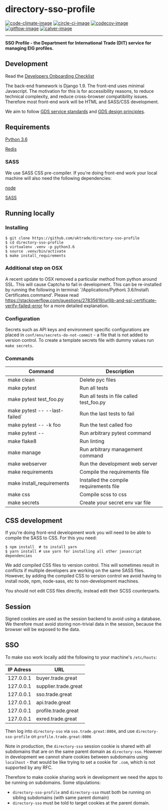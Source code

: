 # directory-sso-profile

[![code-climate-image]][code-climate]
[![circle-ci-image]][circle-ci]
[![codecov-image]][codecov]
[![gitflow-image]][gitflow]
[![calver-image]][calver]

---

**SSO Profile - the Department for International Trade (DIT) service for managing EIG profiles.**


## Development

Read the [Developers Onboarding Checklist](https://uktrade.atlassian.net/wiki/spaces/ED/pages/32243946/Developers+onboarding+checklist)

The back-end framework is Django 1.9. The front-end uses minimal Javascript. The motivation for this is for accessibility reasons, to reduce technical complexity, and reduce cross-browser compatibility issues. Therefore most front-end work will be HTML and SASS/CSS development.

We aim to follow [GDS service standards](https://www.gov.uk/service-manual/service-standard) and [GDS design principles](https://www.gov.uk/design-principles).

## Requirements
[Python 3.6](https://www.python.org/downloads/release/python-366/)

[Redis]( https://redis.io/)

### SASS
We use SASS CSS pre-compiler. If you're doing front-end work your local machine will also need the following dependencies:

[node](https://nodejs.org/en/download/)

[SASS](http://sass-lang.com/)

## Running locally

### Installing
    $ git clone https://github.com/uktrade/directory-sso-profile
    $ cd directory-sso-profile
    $ virtualenv .venv -p python3.6
    $ source .venv/bin/activate
    $ make install_requirements

### Additional step on OSX

A recent update to OSX removed a particular method from python around SSL. This will cause Captcha to fail in development. This can be re-installed by running the following in terminal: '/Applications/Python\ 3.6/Install\ Certificates.command'. Please read https://stackoverflow.com/questions/27835619/urllib-and-ssl-certificate-verify-failed-error for a more detailed explanation.

### Configuration

Secrets such as API keys and environment specific configurations are placed in `conf/env/secrets-do-not-commit` - a file that is not added to version control. To create a template secrets file with dummy values run `make secrets`.

### Commands

| Command                       | Description |
| ----------------------------- | ------------|
| make clean                    | Delete pyc files |
| make pytest                   | Run all tests |
| make pytest test_foo.py       | Run all tests in file called test_foo.py |
| make pytest -- --last-failed` | Run the last tests to fail |
| make pytest -- -k foo         | Run the test called foo |
| make pytest -- <foo>          | Run arbitrary pytest command |
| make flake8                   | Run linting |
| make manage <foo>             | Run arbitrary management command |
| make webserver                | Run the development web server |
| make requirements             | Compile the requirements file |
| make install_requirements     | Installed the compile requirements file |
| make css                      | Compile scss to css |
| make secrets                  | Create your secret env var file |

## CSS development

If you're doing front-end development work you will need to be able to compile the SASS to CSS. For this you need:

    $ npm install  # to install yarn
    $ yarn install # use yarn for installing all other javascript dependencies

We add compiled CSS files to version control. This will sometimes result in conflicts if multiple developers are working on the same SASS files. However, by adding the compiled CSS to version control we avoid having to install node, npm, node-sass, etc to non-development machines.

You should not edit CSS files directly, instead edit their SCSS counterparts.

## Session

Signed cookies are used as the session backend to avoid using a database. We therefore must avoid storing non-trivial data in the session, because the browser will be exposed to the data.

## SSO
To make sso work locally add the following to your machine's `/etc/hosts`:

| IP Adress | URL                  |
| --------  | -------------------- |
| 127.0.0.1 | buyer.trade.great    |
| 127.0.0.1 | supplier.trade.great |
| 127.0.0.1 | sso.trade.great      |
| 127.0.0.1 | api.trade.great      |
| 127.0.0.1 | profile.trade.great  |
| 127.0.0.1 | exred.trade.great    |

Then log into `directory-sso` via `sso.trade.great:8004`, and use `directory-sso-profile` on `profile.trade.great:8006`

Note in production, the `directory-sso` session cookie is shared with all subdomains that are on the same parent domain as `directory-sso`. However in development we cannot share cookies between subdomains using `localhost` - that would be like trying to set a cookie for `.com`, which is not supported by any RFC.

Therefore to make cookie sharing work in development we need the apps to be running on subdomains. Some stipulations:
 - `directory-sso-profile` and `directory-sso` must both be running on sibling subdomains (with same parent domain)
 - `directory-sso` must be told to target cookies at the parent domain.


[code-climate-image]: https://codeclimate.com/github/uktrade/directory-sso-profile/badges/issue_count.svg
[code-climate]: https://codeclimate.com/github/uktrade/directory-sso-profile

[circle-ci-image]: https://circleci.com/gh/uktrade/directory-sso-profile/tree/master.svg?style=svg
[circle-ci]: https://circleci.com/gh/uktrade/directory-sso-profile/tree/master

[codecov-image]: https://codecov.io/gh/uktrade/directory-sso-profile/branch/master/graph/badge.svg
[codecov]: https://codecov.io/gh/uktrade/directory-sso-profile

[gitflow-image]: https://img.shields.io/badge/Branching%20strategy-gitflow-5FBB1C.svg
[gitflow]: https://www.atlassian.com/git/tutorials/comparing-workflows/gitflow-workflow

[calver-image]: https://img.shields.io/badge/Versioning%20strategy-CalVer-5FBB1C.svg
[calver]: https://calver.org
